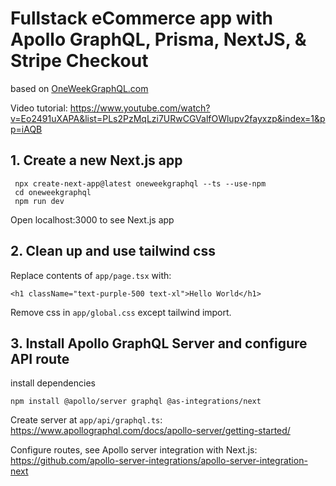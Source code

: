 # Fullstack eCommerce app with Apollo GraphQL, Prisma, NextJS, & Stripe Checkout

based on [OneWeekGraphQL.com](OneWeekGraphQL.com)

Video tutorial: https://www.youtube.com/watch?v=Eo2491uXAPA&list=PLs2PzMqLzi7URwCGValfOWlupv2fayxzp&index=1&pp=iAQB

## 1. Create a new Next.js app

```
 npx create-next-app@latest oneweekgraphql --ts --use-npm
 cd oneweekgraphql
 npm run dev
```

Open localhost:3000 to see Next.js app

## 2. Clean up and use tailwind css

Replace contents of `app/page.tsx` with:

```
<h1 className="text-purple-500 text-xl">Hello World</h1>
```

Remove css in `app/global.css` except tailwind import.

## 3. Install Apollo GraphQL Server and configure API route

install dependencies

```
npm install @apollo/server graphql @as-integrations/next
```

Create server at `app/api/graphql.ts`:
https://www.apollographql.com/docs/apollo-server/getting-started/

Configure routes, see Apollo server integration with Next.js:
https://github.com/apollo-server-integrations/apollo-server-integration-next
